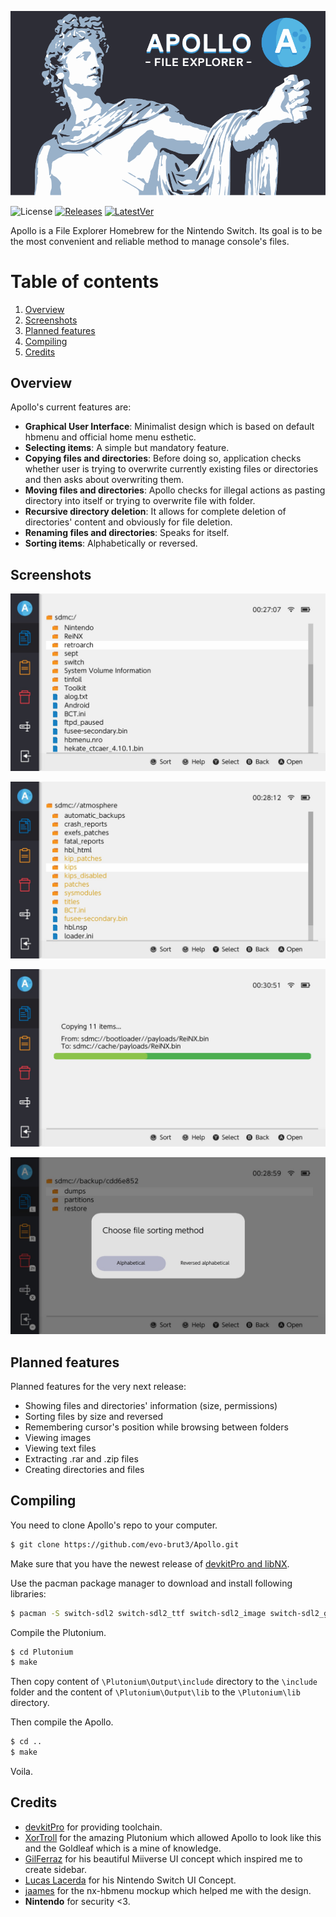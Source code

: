 ![Logo](romfs/Baner.png)

![License](https://img.shields.io/badge/License-GPLv3-blue.svg) [![Releases](https://img.shields.io/github/downloads/evo-brut3/apollo/total.svg)]() [![LatestVer](https://img.shields.io/github/release-pre/evo-brut3/apollo.svg)]()

Apollo is a File Explorer Homebrew for the Nintendo Switch. Its goal is to be the most convenient and reliable method to manage console's files. 

# Table of contents

1. [Overview](#overview)
2. [Screenshots](#screenshots)
3. [Planned features](#planned-features)
4. [Compiling](#compiling)
5. [Credits](#credits)

## Overview

Apollo's current features are:

- **Graphical User Interface**: Minimalist design which is based on default hbmenu and official home menu esthetic.
- **Selecting items**: A simple but mandatory feature.
- **Copying files and directories**: Before doing so, application checks whether user is trying to overwrite currently existing files or directories and then asks about overwriting them.
- **Moving files and directories**: Apollo checks for illegal actions as pasting directory into itself or trying to overwrite file with folder.
- **Recursive directory deletion**: It allows for complete deletion of directories' content and obviously for file deletion.
- **Renaming files and directories**: Speaks for itself.
- **Sorting items**: Alphabetically or reversed.

## Screenshots
  <p align="center"><img src="https://raw.githubusercontent.com/evo-brut3/Apollo/master/assets/main_screen.jpg"></p>
  <p align="center"><img src="https://raw.githubusercontent.com/evo-brut3/Apollo/master/assets/selecting_files.jpg"></p>
  <p align="center"><img src="https://raw.githubusercontent.com/evo-brut3/Apollo/master/assets/copying_files.jpg"></p>
  <p align="center"><img src="https://raw.githubusercontent.com/evo-brut3/Apollo/master/assets/sorting_and_help.jpg"></p>
  
## Planned features

Planned features for the very next release:

- Showing files and directories' information (size, permissions)
- Sorting files by size and reversed
- Remembering cursor's position while browsing between folders
- Viewing images
- Viewing text files
- Extracting .rar and .zip files
- Creating directories and files

## Compiling

You need to clone Apollo's repo to your computer.
``` bash
$ git clone https://github.com/evo-brut3/Apollo.git
```
Make sure that you have the newest release of [devkitPro and libNX](https://switchbrew.org/wiki/Setting_up_Development_Environment).

Use the pacman package manager to download and install following libraries: 
``` bash
$ pacman -S switch-sdl2 switch-sdl2_ttf switch-sdl2_image switch-sdl2_gfx switch-sdl2_mixer switch-mesa switch-glad switch-glm switch-libdrm_nouveau switch-libwebp switch-libpng switch-freetype switch-bzip2 switch-libjpeg-turbo
```
Compile the Plutonium.
``` bash
$ cd Plutonium
$ make
```
Then copy content of `\Plutonium\Output\include` directory to the `\include` folder and the content of `\Plutonium\Output\lib` to the `\Plutonium\lib` directory.

Then compile the Apollo.
``` bash
$ cd ..
$ make
```
Voila.

## Credits

- [devkitPro](https://devkitpro.org/) for providing toolchain.
- [XorTroll](https://github.com/XorTroll/) for the amazing Plutonium which allowed Apollo to look like this and the Goldleaf which is a mine of knowledge.
- [GilFerraz](https://www.reddit.com/user/GilFerraz/) for his beautiful Miiverse UI concept which inspired me to create sidebar.
- [Lucas Lacerda](https://dribbble.com/LucasLacerdaUX) for his Nintendo Switch UI Concept.
- [jaames](https://github.com/jaames/) for the nx-hbmenu mockup which helped me with the design.
- **Nintendo** for security <3.


